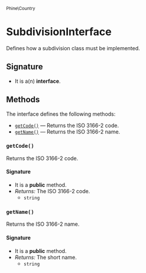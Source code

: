 <small>Phine\Country</small>

SubdivisionInterface
====================

Defines how a subdivision class must be implemented.

Signature
---------

- It is a(n) **interface**.

Methods
-------

The interface defines the following methods:

- [`getCode()`](#getCode) &mdash; Returns the ISO 3166-2 code.
- [`getName()`](#getName) &mdash; Returns the ISO 3166-2 name.

### `getCode()` <a name="getCode"></a>

Returns the ISO 3166-2 code.

#### Signature

- It is a **public** method.
- _Returns:_ The ISO 3166-2 code.
    - `string`

### `getName()` <a name="getName"></a>

Returns the ISO 3166-2 name.

#### Signature

- It is a **public** method.
- _Returns:_ The short name.
    - `string`

